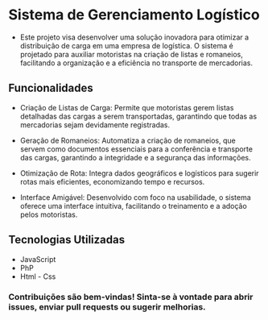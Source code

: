 # Sistema de Gerenciamento Logístico
 - Este projeto visa desenvolver uma solução inovadora para otimizar a distribuição de carga em uma empresa de logística. O sistema é projetado para auxiliar motoristas na criação de listas e romaneios, facilitando a organização e a eficiência no transporte de mercadorias.

## Funcionalidades
 - Criação de Listas de Carga: Permite que motoristas gerem listas detalhadas das cargas a serem transportadas, garantindo que todas as mercadorias sejam devidamente registradas.

 - Geração de Romaneios: Automatiza a criação de romaneios, que servem como documentos essenciais para a conferência e transporte das cargas, garantindo a integridade e a segurança das informações.

 - Otimização de Rota: Integra dados geográficos e logísticos para sugerir rotas mais eficientes, economizando tempo e recursos.

 - Interface Amigável: Desenvolvido com foco na usabilidade, o sistema oferece uma interface intuitiva, facilitando o treinamento e a adoção pelos motoristas.

## Tecnologias Utilizadas
  - JavaScript
  - PhP
  - Html - Css
### Contribuições são bem-vindas! Sinta-se à vontade para abrir issues, enviar pull requests ou sugerir melhorias.
